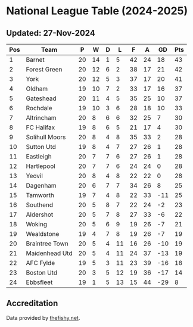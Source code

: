 # National League Table (2024-2025)
## Updated: 27-Nov-2024

| Pos | Team | P | W | D | L | F | A | GD | Pts |
| --- | --- | --- | --- | --- | --- | --- | --- | --- | --- |
| 1 | Barnet | 20 | 14 | 1 | 5 | 42 | 24 | 18 | 43 |
| 2 | Forest Green | 20 | 12 | 6 | 2 | 38 | 17 | 21 | 42 |
| 3 | York | 20 | 12 | 5 | 3 | 37 | 17 | 20 | 41 |
| 4 | Oldham | 19 | 10 | 7 | 2 | 33 | 17 | 16 | 37 |
| 5 | Gateshead | 20 | 11 | 4 | 5 | 35 | 25 | 10 | 37 |
| 6 | Rochdale | 19 | 10 | 3 | 6 | 28 | 18 | 10 | 33 |
| 7 | Altrincham | 20 | 8 | 6 | 6 | 32 | 25 | 7 | 30 |
| 8 | FC Halifax | 19 | 8 | 6 | 5 | 21 | 17 | 4 | 30 |
| 9 | Solihull Moors | 20 | 8 | 4 | 8 | 35 | 33 | 2 | 28 |
| 10 | Sutton Utd | 19 | 8 | 4 | 7 | 27 | 26 | 1 | 28 |
| 11 | Eastleigh | 20 | 7 | 7 | 6 | 27 | 26 | 1 | 28 |
| 12 | Hartlepool | 20 | 7 | 7 | 6 | 24 | 24 | 0 | 28 |
| 13 | Yeovil | 20 | 8 | 4 | 8 | 22 | 22 | 0 | 28 |
| 14 | Dagenham | 20 | 6 | 7 | 7 | 34 | 26 | 8 | 25 |
| 15 | Tamworth | 19 | 7 | 4 | 8 | 22 | 33 | -11 | 25 |
| 16 | Southend | 20 | 5 | 8 | 7 | 22 | 24 | -2 | 23 |
| 17 | Aldershot | 20 | 5 | 7 | 8 | 27 | 33 | -6 | 22 |
| 18 | Woking | 20 | 5 | 6 | 9 | 19 | 26 | -7 | 21 |
| 19 | Wealdstone | 19 | 4 | 7 | 8 | 19 | 26 | -7 | 19 |
| 20 | Braintree Town | 20 | 5 | 4 | 11 | 16 | 26 | -10 | 19 |
| 21 | Maidenhead Utd | 20 | 5 | 4 | 11 | 24 | 37 | -13 | 19 |
| 22 | AFC Fylde | 19 | 5 | 3 | 11 | 23 | 39 | -16 | 18 |
| 23 | Boston Utd | 20 | 3 | 5 | 12 | 19 | 36 | -17 | 14 |
| 24 | Ebbsfleet | 19 | 1 | 5 | 13 | 15 | 44 | -29 | 8 |

## Accreditation 

Data provided by [thefishy.net](https://www.thefishy.net/).